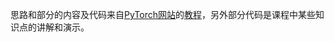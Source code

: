 思路和部分的内容及代码来自[PyTorch网站](https://pytorch.org/)的[教程](https://pytorch.org/tutorials/beginner/deep_learning_60min_blitz.html)，另外部分代码是课程中某些知识点的讲解和演示。
